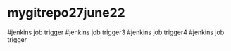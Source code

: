 # mygitrepo27june22
#jenkins job trigger
#jenkins job trigger3
#jenkins job trigger4
#jenkins job trigger
